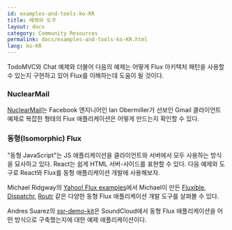 ```yaml
---
id: examples-and-tools-ko-KR
title: 예제와 도구
layout: docs
category: Community Resources
permalink: docs/examples-and-tools-ko-KR.html
lang: ko-KR
---
```


TodoMVC와 Chat 예제와 더불어 다음의 예제는 어떻게 Flux 아키텍처 패턴을 사용할 수 있는지 구현하고 있어 Flux를 이해하는데 도움이 될 것이다.

### NuclearMail

[NuclearMail](https://github.com/ianobermiller/nuclearmail)는 Facebook 엔지니어인 Ian Obermiller가 선보인 Gmail 클라이언트 예제로 복잡한 형태의 Flux 애플리케이션은 어떻게 만드는지 확인할 수 있다.

### 동형(Isomorphic) Flux

"동형 JavaScript"는 JS 애플리케이션을 클라이언트와 서버에서 모두 사용하는 방식을 묘사하고 있다. React는 쉽게 HTML 서버-사이드를 표현할 수 있다. 다음 예제와 도구로 React와 Flux를 동형 애플리케이션 개발에 사용해보자.

Michael Ridgway의 [Yahoo! Flux examples](https://github.com/yahoo/flux-examples)에서 Michael이 만든 [Fluxible](https://github.com/yahoo/fluxible), [Dispatchr](https://github.com/yahoo/dispatchr), [Routr](https://github.com/yahoo/routr) 같은 다양한 동형 Flux 애플리케이션 개발 도구를 살펴볼 수 있다. 

Andres Suarez의 [ssr-demo-kit](https://github.com/zertosh/ssr-demo-kit)은 SoundCloud에서 동형 Flux 애플리케이션을 어떤 방식으로 구축했는지에 대한 예제 애플리케이션이다.
